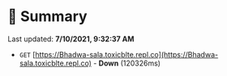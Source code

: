 # 📖 Summary
Last updated: **7/10/2021, 9:32:37 AM**

- `GET` [https://Bhadwa-sala.toxicblte.repl.co](https://Bhadwa-sala.toxicblte.repl.co) - **Down** (120326ms)
